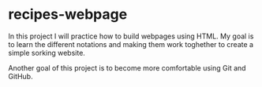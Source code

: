 # recipes-webpage
In this project I will practice how to build webpages using HTML. 
My goal is to learn the different notations and making them work toghether to create a simple sorking website. 

Another goal of this project is to become more comfortable using Git and GitHub.